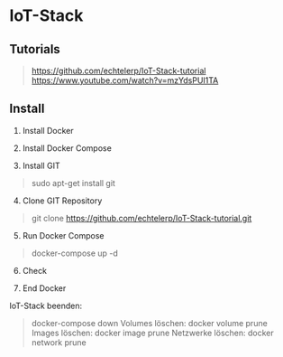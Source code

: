 # IoT-Stack

## Tutorials
> https://github.com/echtelerp/IoT-Stack-tutorial
> https://www.youtube.com/watch?v=mzYdsPUI1TA

## Install

1. Install Docker

2. Install Docker Compose

3. Install GIT
> sudo apt-get install git


4. Clone GIT Repository

> git clone https://github.com/echtelerp/IoT-Stack-tutorial.git

5. Run Docker Compose
> docker-compose up -d

6. Check 


7. End Docker

IoT-Stack beenden: 
> docker-compose down
Volumes löschen: 
> docker volume prune
Images löschen: 
> docker image prune
Netzwerke löschen: 
> docker network prune
